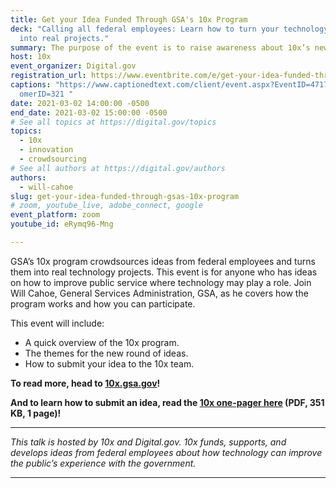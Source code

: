 ```yaml
---
title: Get your Idea Funded Through GSA's 10x Program
deck: "Calling all federal employees: Learn how to turn your technology ideas
  into real projects."
summary: The purpose of the event is to raise awareness about 10x’s newest round of idea selections. We want attendees to learn about 10x, understand what it takes to submit, and feel empowered to submit.
host: 10x
event_organizer: Digital.gov
registration_url: https://www.eventbrite.com/e/get-your-idea-funded-through-gsas-10x-program-tickets-142278377457
captions: "https://www.captionedtext.com/client/event.aspx?EventID=4717343&Cust\
  omerID=321 "
date: 2021-03-02 14:00:00 -0500
end_date: 2021-03-02 15:00:00 -0500
# See all topics at https://digital.gov/topics
topics:
  - 10x
  - innovation
  - crowdsourcing
# See all authors at https://digital.gov/authors
authors:
  - will-cahoe
slug: get-your-idea-funded-through-gsas-10x-program
# zoom, youtube_live, adobe_connect, google
event_platform: zoom
youtube_id: eRymq96-Mng

---
```


GSA’s 10x program crowdsources ideas from federal employees and turns them into real technology projects. This event is for anyone who has ideas on how to improve public service where technology may play a role. Join Will Cahoe, General Services Administration, GSA, as he covers how the program works and how you can participate.

This event will include:

* A quick overview of the 10x program.
* The themes for the new round of ideas.
* How to submit your idea to the 10x team.

**To read more, head to [10x.gsa.gov](https://10x.gsa.gov)!**

**And to learn how to submit an idea, read the [10x one-pager here](https://digital.gov/pdf/10x-General-Slick-v3.pdf) (PDF, 351 KB, 1 page)!**

- - -

*This talk is hosted by 10x and Digital.gov. 10x funds, supports, and develops ideas from federal employees about how technology can improve the public’s experience with the government.*

- - -
